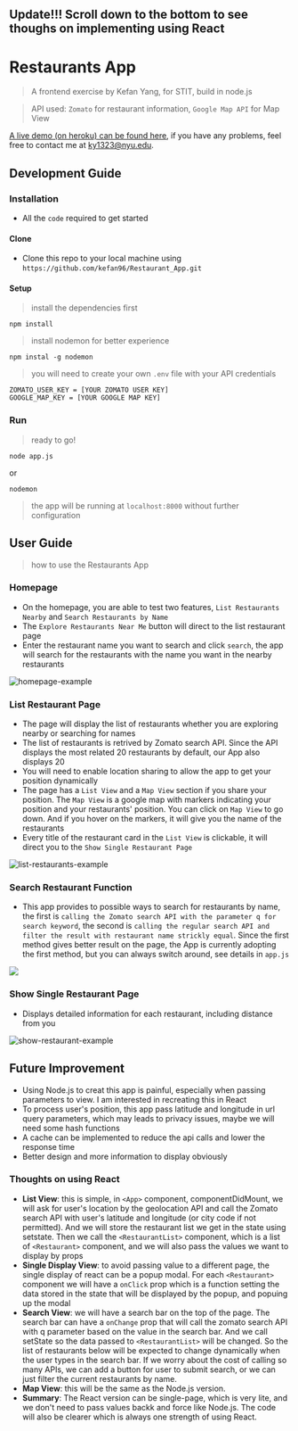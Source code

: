 ## Update!!! Scroll down to the bottom to see thoughs on implementing using React


# Restaurants App
> A frontend exercise by Kefan Yang, for STIT, build in node.js

> API used: `Zomato` for restaurant information, `Google Map API` for Map View 

[A live demo (on heroku) can be found here](https://morning-plains-38989.herokuapp.com/), if you have any problems, feel free to contact me at ky1323@nyu.edu.

## Development Guide

### Installation

- All the `code` required to get started

#### Clone

- Clone this repo to your local machine using `https://github.com/kefan96/Restaurant_App.git`

#### Setup

> install the dependencies first

```shell
npm install
```

> install nodemon for better experience

```shell
npm instal -g nodemon
```

> you will need to create your own `.env` file with your API credentials

```
ZOMATO_USER_KEY = [YOUR ZOMATO USER KEY]
GOOGLE_MAP_KEY = [YOUR GOOGLE MAP KEY]
```

### Run
> ready to go!
```shell
node app.js
```
or
```shell
nodemon
```

> the app will be running at `localhost:8000` without further configuration

## User Guide

> how to use the Restaurants App

### Homepage
- On the homepage, you are able to test two features, `List Restaurants Nearby` and `Search Restaurants by Name`
- The `Explore Restaurants Near Me` button will direct to the list restaurant page
- Enter the restaurant name you want to search and click `search`, the app will search for the restaurants with the name you want in the nearby restaurants
<img src="/public/Images/homepage-example.png" alt="homepage-example">

### List Restaurant Page
- The page will display the list of restaurants whether you are exploring nearby or searching for names
- The list of restaurants is retrived by Zomato search API. Since the API displays the most related 20 restaurants by default, our App also displays 20
- You will need to enable location sharing to allow the app to get your position dynamically
- The page has a `List View` and a `Map View` section if you share your position. The `Map View` is a google map with markers indicating your position and your restaurants' position. You can click on `Map View` to go down. And if you hover on the markers, it will give you the name of the restaurants
- Every title of the restaurant card in the `List View` is clickable, it will direct you to the `Show Single Restaurant Page`
<img src="/public/Images/example-listpage.png" alt="list-restaurants-example">

### Search Restaurant Function
- This app provides to possible ways to search for restaurants by name, the first is `calling the Zomato search API with the parameter q for search keyword`, the second is `calling the regular search API and filter the result with restaurant name strickly equal`. Since the first method gives better result on the page, the App is currently adopting the first method, but you can always switch around, see details in `app.js`
<img src="/public/Images/example-search.png">

### Show Single Restaurant Page
- Displays detailed information for each restaurant, including distance from you
<img src="/public/Images/showpage-example.png" alt="show-restaurant-example">

## Future Improvement
- Using Node.js to creat this app is painful, especially when passing parameters to view. I am interested in recreating this in React
- To process user's position, this app pass latitude and longitude in url query parameters, which may leads to privacy issues, maybe we will need some hash functions
- A cache can be implemented to reduce the api calls and lower the response time
- Better design and more information to display obviously

### Thoughts on using React
- **List View**: this is simple, in `<App>` component, componentDidMount, we will ask for user's location by the geolocation API and call the Zomato search API with user's latitude and longitude (or city code if not permitted). And we will store the restaurant list we get in the state using setstate. Then we call the `<RestaurantList>` component, which is a list of `<Restaurant>` component, and we will also pass the values we want to display by props
- **Single Display View**: to avoid passing value to a different page, the single display of react can be a popup modal. For each `<Restaurant>` component we will have a `onClick` prop which is a function setting the data stored in the state that will be displayed by the popup, and popuing up the modal 
- **Search View**: we will have a search bar on the top of the page. The search bar can have a `onChange` prop that will call the zomato search API with q parameter based on the value in the search bar. And we call setState so the data passed to `<RestaurantList>` will be changed. So the list of restaurants below will be expected to change dynamically when the user types in the search bar. If we worry about the cost of calling so many APIs, we can add a button for user to submit search, or we can just filter the current restaurants by name.
- **Map View**: this will be the same as the Node.js version.
- **Summary**: The React version can be single-page, which is very lite, and we don't need to pass values backk and force like Node.js. The code will also be clearer which is always one strength of using React.
